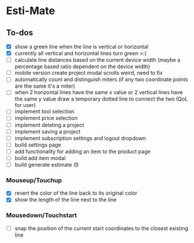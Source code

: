# Esti-Mate

## To-dos

- [x] show a green line when the line is vertical or horizontal
- [x] currently all vertical and horizontal lines turn green >:(
- [ ] calculate line distances based on the current device width (maybe a percentage based ratio dependent on the device width)
- [ ] mobile version create project modal scrolls weird, need to fix
- [ ] automatically count and distinguish miters (if any two coordinate points are the same it's a miter)
- [ ] when 2 horizontal lines have the same x value or 2 vertical lines have the same y value draw a temporary dotted line to connect the two (QoL for user)
- [ ] implement tool selection
- [ ] implement price selection
- [ ] implement deleting a project
- [ ] implement saving a project
- [ ] implement subscription settings and logout dropdown
- [ ] build settings page
- [ ] add functionality for adding an item to the product page
- [ ] build add item modal
- [ ] build generate estimate 😓

### Mouseup/Touchup

- [x] revert the color of the line back to its original color
- [x] show the length of the line next to the line

### Mousedown/Touchstart

- [ ] snap the position of the current start coordinates to the closest existing line
